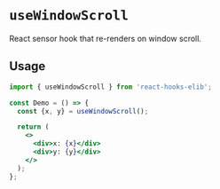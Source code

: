 # `useWindowScroll`

React sensor hook that re-renders on window scroll.

## Usage

```jsx
import { useWindowScroll } from 'react-hooks-elib';

const Demo = () => {
  const {x, y} = useWindowScroll();

  return (
    <>
      <div>x: {x}</div>
      <div>y: {y}</div>
    </>
  );
};
```
